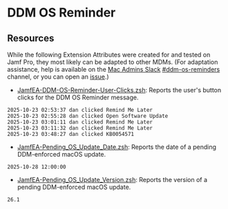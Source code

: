 # DDM OS Reminder

## Resources

While the following Extension Attributes were created for and tested on Jamf Pro, they most likely can be adapted to other MDMs. (For adaptation assistance, help is available on the [Mac Admins Slack](https://www.macadmins.org/) [#ddm-os-reminders](https://slack.com/app_redirect?channel=C09LVE2NVML) channel, or you can open an [issue](https://github.com/dan-snelson/DDM-OS-Reminder/issues).)

- [JamfEA-DDM-OS-Reminder-User-Clicks.zsh](JamfEA-DDM-OS-Reminder-User-Clicks.zsh): Reports the user's button clicks for the DDM OS Reminder message.
```
2025-10-23 02:53:37 dan clicked Remind Me Later
2025-10-23 02:55:28 dan clicked Open Software Update
2025-10-23 03:01:11 dan clicked Remind Me Later
2025-10-23 03:11:32 dan clicked Remind Me Later
2025-10-23 03:48:27 dan clicked KB0054571
```

- [JamfEA-Pending_OS_Update_Date.zsh](JamfEA-Pending_OS_Update_Date.zsh): Reports the date of a pending DDM-enforced macOS update.
```
2025-10-28 12:00:00
```

- [JamfEA-Pending_OS_Update_Version.zsh](JamfEA-Pending_OS_Update_Version.zsh): Reports the version of a pending DDM-enforced macOS update.
```
26.1
```